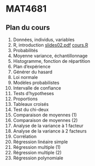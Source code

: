 # MAT4681


## Plan du cours


1. Données, individus, variables
2. R, introduction [slides02.pdf](https://github.com/freakonometrics/MAT4681/blob/master/slides/MAT_4681_slides_02.pdf) [cours.R](https://github.com/freakonometrics/MAT4681/blob/master/slides/cours.R)
3. Probabilités
4. Moyenne variance, échantillonnage
5. Histogramme, fonction de répartition
6. Plan d’expérience
7. Générer du hasard
8. Loi normale
9. Modèles probabilistes
10. Intervalle de confiance
11. Tests d’hypotheses
12. Proportions
13. Tableaux croisés 
14. Test du chi-deux
15. Comparaison de moyennes (1)
16. Comparaison de moyennes (2)
17. Analyse de la variance à 1 facteur
18. Analyse de la variance à 2 facteurs
19. Corrélation
20. Régression linéaire simple
21. Régression multiple (1)
22. Régression multiple (2)
23. Régression polynomiale

